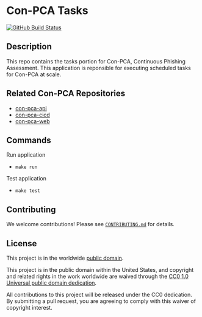 # Con-PCA Tasks #

[![GitHub Build Status](https://github.com/cisagov/con-pca-tasks/workflows/build/badge.svg)](https://github.com/cisagov/con-pca-tasks/actions)

## Description ##

This repo contains the tasks portion for Con-PCA, Continuous Phishing
Assessment. This application is reponsible for executing scheduled tasks for
Con-PCA at scale.

## Related Con-PCA Repositories ##

- [con-pca-api](https://github.com/cisagov/con-pca-api)
- [con-pca-cicd](https://github.com/cisagov/con-pca-cicd)
- [con-pca-web](https://github.com/cisagov/con-pca-web)

## Commands ##

Run application

- `make run`

Test application

- `make test`

## Contributing ##

We welcome contributions!  Please see [`CONTRIBUTING.md`](CONTRIBUTING.md) for
details.

## License ##

This project is in the worldwide [public domain](LICENSE).

This project is in the public domain within the United States, and
copyright and related rights in the work worldwide are waived through
the [CC0 1.0 Universal public domain
dedication](https://creativecommons.org/publicdomain/zero/1.0/).

All contributions to this project will be released under the CC0
dedication. By submitting a pull request, you are agreeing to comply
with this waiver of copyright interest.
